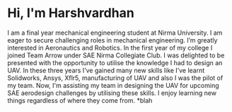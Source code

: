 # Hi, I'm Harshvardhan
I am a final year mechanical engineering student at Nirma University. I am eager to secure challenging roles in mechanical engineering. I’m greatly interested in Aeronautics and Robotics. In the first year of my college I joined Team Arrow under SAE Nirma Collegiate Club. I was delighted to be presented with the opportunity to utilise the knowledge I had to design an UAV. In these three years I’ve gained many new skills like I’ve learnt Solidworks, Ansys, Xflr5, manufacturing of UAV and also I was the pilot of my team. Now, I'm assisting my team in designing the UAV for upcoming SAE aerodesign challenges by utilising these skills.
I enjoy learning new things regardless of where they come from.
*blah
